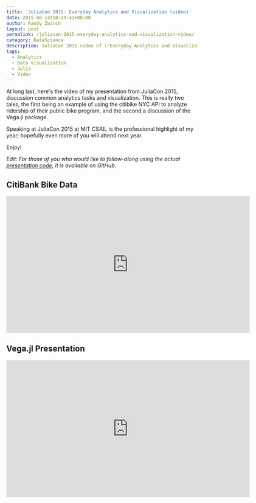 ```yaml
---
title: 'JuliaCon 2015: Everyday Analytics and Visualization (video)'
date: 2015-08-14T10:29:41+00:00
author: Randy Zwitch
layout: post
permalink: /juliacon-2015-everyday-analytics-and-visualization-video/
category: DataScience
description: JuliaCon 2015 video of \"Everyday Analytics and Visualization\" presentation by Randy Zwitch at MIT CSAIL at the Strata Center.
tags:
  - Analytics
  - Data Visualization
  - Julia
  - Video
---
```

At long last, here's the video of my presentation from JuliaCon 2015, discussion common analytics tasks and visualization. This is really two talks, the first being an example of using the citibike NYC API to analyze ridership of their public bike program, and the second a discussion of the Vega.jl package.

Speaking at JuliaCon 2015 at MIT CSAIL is the professional highlight of my year; hopefully even more of you will attend next year.

Enjoy!

_Edit: For those of you who would like to follow-along using the actual [presentation code](https://github.com/randyzwitch/juliacon2015), it is available on GitHub._

## CitiBank Bike Data
<iframe src="https://www.youtube.com/embed/0F8tC3ofH4g?start=135" width="640" height="360" frameborder="0" allowfullscreen="allowfullscreen"></iframe>

## Vega.jl Presentation
<iframe src="https://www.youtube.com/embed/0F8tC3ofH4g?start=3005" width="640" height="360" frameborder="0" allowfullscreen="allowfullscreen"></iframe>

